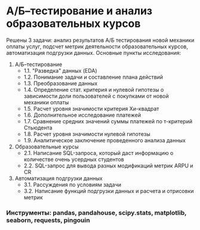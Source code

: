 # A/Б–тестирование и анализ образовательных курсов
Решены 3 задачи: анализ результатов А/Б тестирования новой механики оплаты услуг, подсчет метрик деятельности образовательных курсов, автоматизация подгрузки данных.
Основные пункты исследования:
1. A/Б–тестирование
   * 1.1. "Разведка" данных (EDA)
   * 1.2. Понимание задачи и составление плана действий
   * 1.3. Преобразование данных
   * 1.4. Определение стат. критерия и нулевой гипотезы о зависимости доли пользователей с покупками от новой механики оплаты
   * 1.5. Расчет уровня значимости критерия Хи-квадрат
   * 1.6. Дополнительное исследование платежей
   * 1.7. Сравнение средних значений суммы платежей по т-критерий Стьюдента
   * 1.8. Расчет уровня значимости нулевой гипотезы
   * 1.9. Аналитическое заключение проведенного анализа данных
2. Образовательные курсы
   * 2.1. Написание SQL-запроса, который даст информацию о количестве очень усердных студентов
   * 2.2. SQL-запрос для вывода разных модификаций метрик ARPU и CR
3. Автоматизация подгрузки данных
   * 3.1. Рассуждения по условиям задачи
   * 3.2. Написание функций подгрузки данных и расчета и отрисовки метрик
   
### Инструменты: pandas, pandahouse, scipy.stats, matplotlib, seaborn, requests, pingouin
